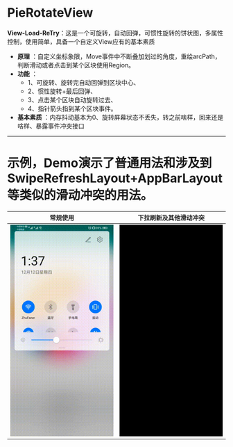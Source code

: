 # PieRotateView
**View-Load-ReTry**：这是一个可旋转，自动回弹，可惯性旋转的饼状图，多属性控制，使用简单，具备一个自定义View应有的基本素质
 
* **原理** ：自定义坐标象限，Move事件中不断叠加划过的角度，重绘arcPath，判断滑动或者点击到某个区块使用Region。
* **功能** ：
   * 1、可旋转、旋转完自动回弹到区块中心、
   * 2、惯性旋转+最后回弹、
   * 3、点击某个区块自动旋转过去、
   * 4、指针箭头指到某个区块事件。
* **基本素质** ：内存抖动基本为0、旋转屏幕状态不丢失，转之前啥样，回来还是啥样、暴露事件冲突接口

-------------------
# 示例，Demo演示了普通用法和涉及到SwipeRefreshLayout+AppBarLayout等类似的滑动冲突的用法。
| 常规使用      |下拉刷新及其他滑动冲突  |
| :--------:| :--------:|  
|![normal](https://github.com/AndroidCloud/PieRotateView/blob/master/DemoImg/demo1.gif)| ![fix](https://github.com/AndroidCloud/PieRotateView/blob/master/DemoImg/demo2.gif)| 
 <br />

